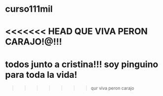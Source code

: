 # curso111mil
<<<<<<< HEAD
QUE VIVA PERON CARAJO!@!!!
=======

# todos junto a cristina!!! soy pinguino para toda la vida!
>>>>>>> qur viva peron carajo
